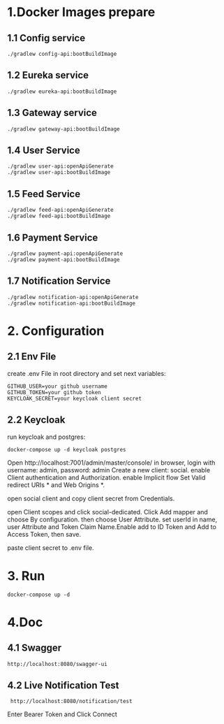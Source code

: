 # 1.Docker Images prepare

## 1.1 Config service

    ./gradlew config-api:bootBuildImage

## 1.2 Eureka service

    ./gradlew eureka-api:bootBuildImage

## 1.3 Gateway service

    ./gradlew gateway-api:bootBuildImage

## 1.4 User Service

    ./gradlew user-api:openApiGenerate
    ./gradlew user-api:bootBuildImage

## 1.5 Feed Service

    ./gradlew feed-api:openApiGenerate
    ./gradlew feed-api:bootBuildImage

## 1.6 Payment Service

    ./gradlew payment-api:openApiGenerate
    ./gradlew payment-api:bootBuildImage

## 1.7 Notification Service

    ./gradlew notification-api:openApiGenerate
    ./gradlew notification-api:bootBuildImage

# 2. Configuration

## 2.1 Env File

create .env File in root directory and set next variables:

    GITHUB_USER=your github username
    GITHUB_TOKEN=your github token
    KEYCLOAK_SECRET=your keycloak client secret

## 2.2 Keycloak

run keycloak and postgres:

    docker-compose up -d keycloak postgres

Open http://localhost:7001/admin/master/console/ in browser, login with username: admin, password: admin
Create a new client: social.
enable Client authentication and Authorization. enable Implicit flow
Set Valid redirect URIs * and Web Origins *.

open social client and copy client secret from Credentials.

open Client scopes and click social-dedicated. Click Add mapper and choose By configuration.
then choose User Attribute. set userId in name, user Attribute and Token Claim Name.Enable add to ID Token and Add to
Access Token, then save.

paste client secret to .env file.

# 3. Run

    docker-compose up -d

# 4.Doc

## 4.1 Swagger

    http://localhost:8080/swagger-ui

## 4.2 Live Notification Test

     http://localhost:8080/notification/test
Enter Bearer Token and Click Connect
